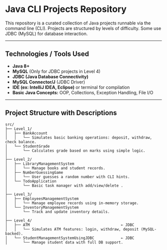 # Java CLI Projects Repository

This repository is a curated collection of Java projects runnable via the command line (CLI). Projects are structured by levels of difficulty. Some use JDBC (MySQL) for database interaction.

---
##  Technologies / Tools Used

- **Java 8+**
- **MySQL** (Only for JDBC projects in Level 4)
- **JDBC (Java Database Connectivity)**
- **MySQL Connector/J** (JDBC Driver)
- **IDE (ex: IntelliJ IDEA, Eclipse)** or terminal for compilation
- **Basic Java Concepts:** OOP, Collections, Exception Handling, File I/O

---

##  Project Structure with Descriptions

```plaintext
src/
├── Level_1/
│   ├── BankAccount
│   │   └── Simulates basic banking operations: deposit, withdraw, check balance.
│   └── StudentGrade
│       └── Calculates grade based on marks using simple logic.
│
├── Level_2/
│   ├── LibraryManagementSystem
│   │   └── Manage books and student records.
│   ├── NumberGuessingGame
│   │   └── User guesses a random number with CLI hints.
│   └── TodoApplication
│       └── Basic task manager with add/view/delete .
│
├── Level_3/
│   ├── EmployeesManagementSystem      
│   │   └── Manage employee records using in-memory storage.
│   └── InventoryManagementSystem     
│       └── Track and update inventory details.
│
├── Level_4/
│   ├── ATM                                         ← JDBC
│   │   └── Simulates ATM features: login, withdraw, deposit (MySQL-backed).
│   └── StudentManagementSystemUsingJDBC            ← JDBC
│       └── Manage student data with full DB support.
